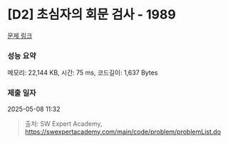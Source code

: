# [D2] 초심자의 회문 검사 - 1989 

[문제 링크](https://swexpertacademy.com/main/code/problem/problemDetail.do?contestProbId=AV5PyTLqAf4DFAUq) 

### 성능 요약

메모리: 22,144 KB, 시간: 75 ms, 코드길이: 1,637 Bytes

### 제출 일자

2025-05-08 11:32



> 출처: SW Expert Academy, https://swexpertacademy.com/main/code/problem/problemList.do